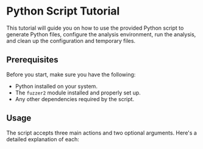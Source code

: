 # Python Script Tutorial

This tutorial will guide you on how to use the provided Python script to generate Python files, configure the analysis environment, run the analysis, and clean up the configuration and temporary files.

## Prerequisites

Before you start, make sure you have the following:

- Python installed on your system.
- The `fuzzer2` module installed and properly set up.
- Any other dependencies required by the script.

## Usage

The script accepts three main actions and two optional arguments. Here's a detailed explanation of each:

